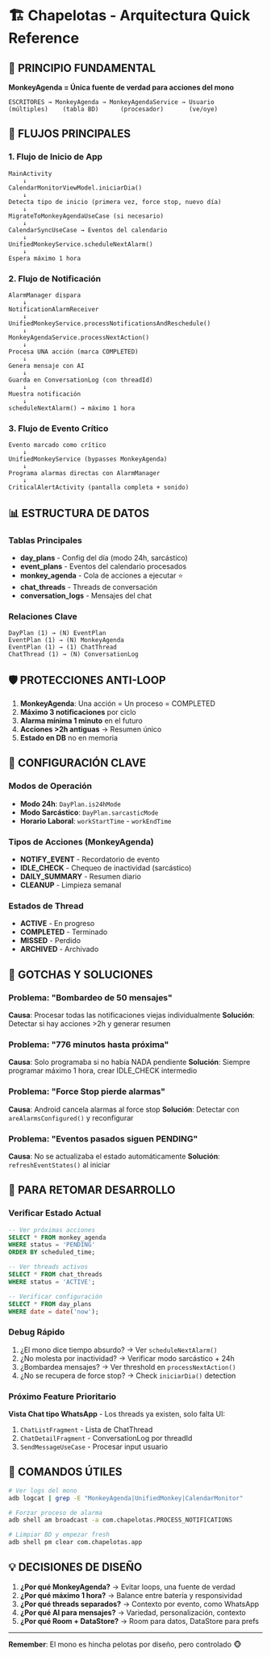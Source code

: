 # 🏗️ Chapelotas - Arquitectura Quick Reference

## 🎯 **PRINCIPIO FUNDAMENTAL**
**MonkeyAgenda = Única fuente de verdad para acciones del mono**

```
ESCRITORES → MonkeyAgenda → MonkeyAgendaService → Usuario
(múltiples)    (tabla BD)      (procesador)       (ve/oye)
```

## 🔄 **FLUJOS PRINCIPALES**

### 1. Flujo de Inicio de App
```
MainActivity
    ↓
CalendarMonitorViewModel.iniciarDia()
    ↓
Detecta tipo de inicio (primera vez, force stop, nuevo día)
    ↓
MigrateToMonkeyAgendaUseCase (si necesario)
    ↓
CalendarSyncUseCase → Eventos del calendario
    ↓
UnifiedMonkeyService.scheduleNextAlarm()
    ↓
Espera máximo 1 hora
```

### 2. Flujo de Notificación
```
AlarmManager dispara
    ↓
NotificationAlarmReceiver
    ↓
UnifiedMonkeyService.processNotificationsAndReschedule()
    ↓
MonkeyAgendaService.processNextAction()
    ↓
Procesa UNA acción (marca COMPLETED)
    ↓
Genera mensaje con AI
    ↓
Guarda en ConversationLog (con threadId)
    ↓
Muestra notificación
    ↓
scheduleNextAlarm() → máximo 1 hora
```

### 3. Flujo de Evento Crítico
```
Evento marcado como crítico
    ↓
UnifiedMonkeyService (bypasses MonkeyAgenda)
    ↓
Programa alarmas directas con AlarmManager
    ↓
CriticalAlertActivity (pantalla completa + sonido)
```

## 📊 **ESTRUCTURA DE DATOS**

### Tablas Principales
- **day_plans** - Config del día (modo 24h, sarcástico)
- **event_plans** - Eventos del calendario procesados
- **monkey_agenda** - Cola de acciones a ejecutar ⭐
- **chat_threads** - Threads de conversación
- **conversation_logs** - Mensajes del chat

### Relaciones Clave
```
DayPlan (1) → (N) EventPlan
EventPlan (1) → (N) MonkeyAgenda
EventPlan (1) → (1) ChatThread
ChatThread (1) → (N) ConversationLog
```

## 🛡️ **PROTECCIONES ANTI-LOOP**

1. **MonkeyAgenda**: Una acción = Un proceso = COMPLETED
2. **Máximo 3 notificaciones** por ciclo
3. **Alarma mínima 1 minuto** en el futuro
4. **Acciones >2h antiguas** → Resumen único
5. **Estado en DB** no en memoria

## 🔧 **CONFIGURACIÓN CLAVE**

### Modos de Operación
- **Modo 24h**: `DayPlan.is24hMode`
- **Modo Sarcástico**: `DayPlan.sarcasticMode`
- **Horario Laboral**: `workStartTime` - `workEndTime`

### Tipos de Acciones (MonkeyAgenda)
- **NOTIFY_EVENT** - Recordatorio de evento
- **IDLE_CHECK** - Chequeo de inactividad (sarcástico)
- **DAILY_SUMMARY** - Resumen diario
- **CLEANUP** - Limpieza semanal

### Estados de Thread
- **ACTIVE** - En progreso
- **COMPLETED** - Terminado
- **MISSED** - Perdido
- **ARCHIVED** - Archivado

## 🐛 **GOTCHAS Y SOLUCIONES**

### Problema: "Bombardeo de 50 mensajes"
**Causa**: Procesar todas las notificaciones viejas individualmente
**Solución**: Detectar si hay acciones >2h y generar resumen

### Problema: "776 minutos hasta próxima"
**Causa**: Solo programaba si no había NADA pendiente
**Solución**: Siempre programar máximo 1 hora, crear IDLE_CHECK intermedio

### Problema: "Force Stop pierde alarmas"
**Causa**: Android cancela alarmas al force stop
**Solución**: Detectar con `areAlarmsConfigured()` y reconfigurar

### Problema: "Eventos pasados siguen PENDING"
**Causa**: No se actualizaba el estado automáticamente
**Solución**: `refreshEventStates()` al iniciar

## 📝 **PARA RETOMAR DESARROLLO**

### Verificar Estado Actual
```sql
-- Ver próximas acciones
SELECT * FROM monkey_agenda 
WHERE status = 'PENDING' 
ORDER BY scheduled_time;

-- Ver threads activos
SELECT * FROM chat_threads 
WHERE status = 'ACTIVE';

-- Verificar configuración
SELECT * FROM day_plans 
WHERE date = date('now');
```

### Debug Rápido
1. ¿El mono dice tiempo absurdo? → Ver `scheduleNextAlarm()`
2. ¿No molesta por inactividad? → Verificar modo sarcástico + 24h
3. ¿Bombardea mensajes? → Ver threshold en `processNextAction()`
4. ¿No se recupera de force stop? → Check `iniciarDia()` detection

### Próximo Feature Prioritario
**Vista Chat tipo WhatsApp** - Los threads ya existen, solo falta UI:
1. `ChatListFragment` - Lista de ChatThread
2. `ChatDetailFragment` - ConversationLog por threadId
3. `SendMessageUseCase` - Procesar input usuario

## 🚀 **COMANDOS ÚTILES**

```bash
# Ver logs del mono
adb logcat | grep -E "MonkeyAgenda|UnifiedMonkey|CalendarMonitor"

# Forzar proceso de alarma
adb shell am broadcast -a com.chapelotas.PROCESS_NOTIFICATIONS

# Limpiar BD y empezar fresh
adb shell pm clear com.chapelotas.app
```

## 💡 **DECISIONES DE DISEÑO**

1. **¿Por qué MonkeyAgenda?** → Evitar loops, una fuente de verdad
2. **¿Por qué máximo 1 hora?** → Balance entre batería y responsividad  
3. **¿Por qué threads separados?** → Contexto por evento, como WhatsApp
4. **¿Por qué AI para mensajes?** → Variedad, personalización, contexto
5. **¿Por qué Room + DataStore?** → Room para datos, DataStore para prefs

---

**Remember**: El mono es hincha pelotas por diseño, pero controlado 🐵